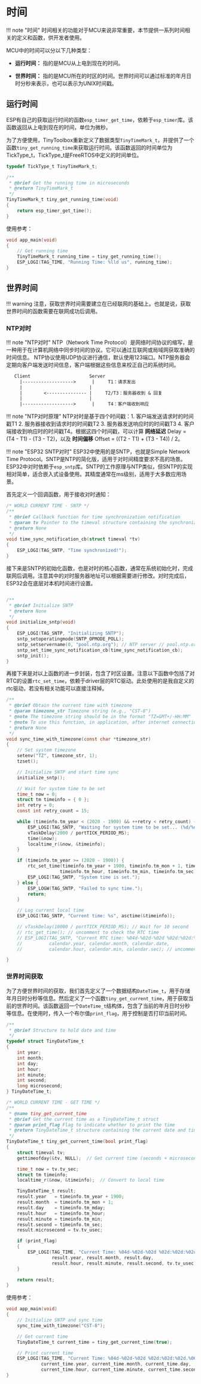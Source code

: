 # 时间

!!! note "时间"
    时间相关的功能对于MCU来说非常重要，本节提供一系列时间相关的定义和函数，供开发者使用。

MCU中的时间可以分以下几种类型：

- **运行时间：** 指的是MCU从上电到现在的时间。

- **世界时间：** 指的是MCU所在的时区的时间。世界时间可以通过标准的年月日时分秒来表示，也可以表示为UNIX时间戳。

## 运行时间

ESP有自己的获取运行时间的函数`esp_timer_get_time`，依赖于`esp_timer`库。该函数返回从上电到现在的时间，单位为微秒。

为了方便使用，TinyToolbox重新定义了数据类型`TinyTimeMark_t`，并提供了一个函数`tiny_get_running_time`来获取运行时间。该函数返回的时间单位为TickType_t，TickType_t是FreeRTOS中定义的时间单位。

```c
typedef TickType_t TinyTimeMark_t;
```

```c
/**
 * @brief Get the running time in microseconds
 * @return TinyTimeMark_t
 */
TinyTimeMark_t tiny_get_running_time(void)
{
    return esp_timer_get_time();
}
```

使用参考：

```c
void app_main(void)
{
    // Get running time
    TinyTimeMark_t running_time = tiny_get_running_time();
    ESP_LOGI(TAG_TIME, "Running Time: %lld us", running_time);
}
```

## 世界时间

!!! warning 
    注意，获取世界时间需要建立在已经联网的基础上。也就是说，获取世界时间的函数需要在联网成功后调用。

### NTP对时

!!! note "NTP对时"
    NTP（Network Time Protocol）是网络时间协议的缩写，是一种用于在计算机网络中同步时间的协议。它可以通过互联网或局域网获取准确的时间信息。
    NTP协议使用UDP协议进行通信，默认使用123端口。NTP服务器会定期向客户端发送时间信息，客户端根据这些信息来校正自己的系统时间。

```txt
   Client                      Server
     |------------------->      |     T1：请求发出
     |                         |
     |        <--------------- |     T2/T3：服务器收到 & 回复
     |                         |
     |------------------->      |     T4：客户端收到响应
```

!!! note "NTP对时原理"
    NTP对时是基于四个时间戳：1. 客户端发送请求时的时间戳T1 2. 服务器接收到请求时的时间戳T2 3. 服务器发送响应时的时间戳T3 4. 客户端接收到响应时的时间戳T4。根据这四个时间戳，可以计算 **网络延迟** Delay = (T4 - T1) - (T3 - T2)，以及 **时间偏移** Offset = ((T2 - T1) + (T3 - T4)) / 2。

!!! note "ESP32 SNTP对时"
    ESP32中使用的是SNTP，也就是Simple Network Time Protocol。SNTP是NTP的简化版，适用于对时间精度要求不高的场景。ESP32中对时依赖于`esp_sntp`库。SNTP的工作原理与NTP类似，但SNTP的实现相对简单，适合嵌入式设备使用。其精度通常在ms级别，适用于大多数应用场景。

首先定义一个回调函数，用于接收对时通知：

```c
/* WORLD CURRENT TIME - SNTP */
/**
 * @brief Callback function for time synchronization notification
 * @param tv Pointer to the timeval structure containing the synchronized time
 * @return None
 */
void time_sync_notification_cb(struct timeval *tv)
{
    ESP_LOGI(TAG_SNTP, "Time synchronized!");
}

```
接下来是SNTP的初始化函数，也是对时的核心函数，通常在系统初始化时，完成联网后调用。注意其中的对时服务器地址可以根据需要进行修改。对时完成后，ESP32会在底层对本机时间进行设置。

```c

/**
 * @brief Initialize SNTP
 * @return None
 */
void initialize_sntp(void)
{
    ESP_LOGI(TAG_SNTP, "Initializing SNTP");
    sntp_setoperatingmode(SNTP_OPMODE_POLL);
    sntp_setservername(0, "pool.ntp.org"); // NTP server // pool.ntp.org // ntp.aliyun.com
    sntp_set_time_sync_notification_cb(time_sync_notification_cb);
    sntp_init();
}
```

再接下来是对以上函数的进一步封装，包含了时区设置。注意以下函数中包括了对RTC的设置`rtc_set_time`，依赖于driver层的RTC驱动。此处使用的是我自定义的rtc驱动，若没有相关功能可以直接注释掉。

```c
/**
 * @brief Obtain the current time with timezone
 * @param timezone_str Timezone string (e.g., "CST-8")
 * @note The timezone string should be in the format "TZ=GMT+/-HH:MM"
 * @note To use this function, in application, after internet connection, insert "sync_time_with_timezone("CST-8");" will do
 * @return None
 */
void sync_time_with_timezone(const char *timezone_str)
{
    // Set system timezone
    setenv("TZ", timezone_str, 1);
    tzset();

    // Initialize SNTP and start time sync
    initialize_sntp();

    // Wait for system time to be set
    time_t now = 0;
    struct tm timeinfo = { 0 };
    int retry = 0;
    const int retry_count = 15;

    while (timeinfo.tm_year < (2020 - 1900) && ++retry < retry_count) {
        ESP_LOGI(TAG_SNTP, "Waiting for system time to be set... (%d/%d)", retry, retry_count);
        vTaskDelay(2000 / portTICK_PERIOD_MS);
        time(&now);
        localtime_r(&now, &timeinfo);
    }

    if (timeinfo.tm_year >= (2020 - 1900)) {
        rtc_set_time(timeinfo.tm_year + 1900, timeinfo.tm_mon + 1, timeinfo.tm_mday,
                    timeinfo.tm_hour, timeinfo.tm_min, timeinfo.tm_sec); // defined in esp_rtc.c
        ESP_LOGI(TAG_SNTP, "System time is set.");
    } else {
        ESP_LOGW(TAG_SNTP, "Failed to sync time.");
        return;
    }

    // Log current local time
    ESP_LOGI(TAG_SNTP, "Current time: %s", asctime(&timeinfo));

    // vTaskDelay(10000 / portTICK_PERIOD_MS); // Wait for 10 second
    // rtc_get_time(); // uncomment to check the RTC time
    // ESP_LOGI(TAG_SNTP, "Current RTC time: %04d-%02d-%02d %02d:%02d:%02d",
    //          calendar.year, calendar.month, calendar.date,
    //          calendar.hour, calendar.min, calendar.sec); // uncomment to check the RTC time

}

```

### 世界时间获取

为了方便世界时间的获取，我们首先定义了一个数据结构`DateTime_t`，用于存储年月日时分秒等信息。然后定义了一个函数`tiny_get_current_time`，用于获取当前的世界时间。该函数返回一个`DateTime_t`结构体，包含了当前的年月日时分秒等信息。在使用时，传入一个布尔值`print_flag`，用于控制是否打印当前时间。

```c
/**
 * @brief Structure to hold date and time
 */
typedef struct TinyDateTime_t
{
    int year;
    int month;
    int day;
    int hour;
    int minute;
    int second;
    long microsecond;
} TinyDateTime_t; 
```

```c
/* WORLD CURRENT TIME - GET TIME */
/**
 * @name tiny_get_current_time
 * @brief Get the current time as a TinyDateTime_t struct
 * @param print_flag Flag to indicate whether to print the time
 * @return TinyDateTime_t structure containing the current date and time
 */
TinyDateTime_t tiny_get_current_time(bool print_flag)
{
    struct timeval tv;
    gettimeofday(&tv, NULL);  // Get current time (seconds + microseconds)

    time_t now = tv.tv_sec;
    struct tm timeinfo;
    localtime_r(&now, &timeinfo);  // Convert to local time

    TinyDateTime_t result;
    result.year   = timeinfo.tm_year + 1900;
    result.month  = timeinfo.tm_mon + 1;
    result.day    = timeinfo.tm_mday;
    result.hour   = timeinfo.tm_hour;
    result.minute = timeinfo.tm_min;
    result.second = timeinfo.tm_sec;
    result.microsecond = tv.tv_usec;

    if (print_flag)
    {
        ESP_LOGI(TAG_TIME, "Current Time: %04d-%02d-%02d %02d:%02d:%02d.%06ld",
                 result.year, result.month, result.day,
                 result.hour, result.minute, result.second, tv.tv_usec);
    }

    return result;
}
```
使用参考：

```c
void app_main(void)
{
    // Initialize SNTP and sync time
    sync_time_with_timezone("CST-8");

    // Get current time
    TinyDateTime_t current_time = tiny_get_current_time(true);

    // Print current time
    ESP_LOGI(TAG_TIME, "Current Time: %04d-%02d-%02d %02d:%02d:%02d.%06ld",
             current_time.year, current_time.month, current_time.day,
             current_time.hour, current_time.minute, current_time.second, current_time.microsecond);
}
```